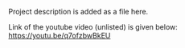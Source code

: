 Project description is added as a file here.

Link of the youtube video (unlisted) is given below:
https://youtu.be/q7ofzbwBkEU 
